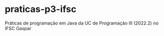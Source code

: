 # praticas-p3-ifsc
Práticas de programação em Java da UC de Programação III (2022.2) no IFSC Gaspar
